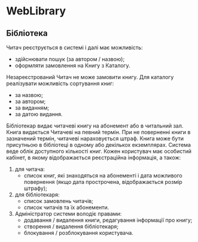 # WebLibrary

<h2>Бібліотека</h2>

Читач реєструється в системі і далі має можливість:
<ul class="mt-2">
    <li>здійснювати пошук (за автором / назвою);</li>
    <li>оформляти замовлення на Книгу з Каталогу.</li>
</ul>
Незареєстрований Читач не може замовити книгу.
Для каталогу реалізувати можливість сортування книг:
<ul class="mt-2">
    <li>за назвою;</li>
    <li>за автором;</li>
    <li>за виданням;</li>
    <li>за датою видання.</li>
</ul>
Бібліотекар видає читачеві книгу на абонемент або в читальний зал. Книга видається Читачеві на певний термін. При не поверненні книги в зазначений термін, читачеві нараховується штраф.
Книга може бути присутньою в бібліотеці в одному або декількох екземплярах. Система веде облік доступного кількості книг.
Кожен користувач має особистий кабінет, в якому відображається реєстраційна інформація, а також:
<ol class="mt-2">
    <li>для читача:
        <ul>
            <li>список книг, які знаходяться на абонементі і дата можливого повернення (якщо дата прострочена, відображається розмір штрафу);</li>
        </ul>
    </li>
    <li>для бібліотекаря:
        <ul>
            <li>список замовлень читачів;</li>
            <li>список читачів та їх абонементи.</li>
        </ul>
    </li>
    <li>Адміністратор системи володіє правами:
        <ul>
            <li>додавання / видалення книги, редагування інформації про книгу;</li>
            <li>створення / видалення бібліотекаря;</li>
            <li>блокування / розблокування користувача.</li>
        </ul>
    </li>
</ol>